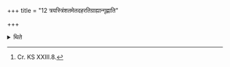 +++
title = "12 त्रयस्त्रिंशतमेतदहरतिग्राह्यान्गृह्णाति"

+++

<details><summary>थिते</summary>

12. On this day (the Adhvaryu) takes thirty-three Atigrāhya[^1] (additional scoop)s.  

[^1]: Cr. KS XXIII.8. 
</details>
